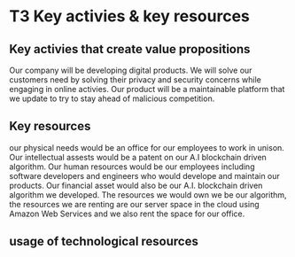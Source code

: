 # T3 Key activies & key resources

## Key activies that create value propositions

Our company will be developing digital products. We will solve our customers need by solving their privacy and security concerns while engaging in online activies. Our product will be a maintainable platform that we update to try to stay ahead of malicious competition. 

## Key resources 

our physical needs would be an office for our employees to work in unison. Our intellectual assests would be a patent on our A.I blockchain driven algorithm. Our human resources would be our employees including software developers and engineers who would develope and maintain our products. Our financial asset would also be our A.I. blockchain driven algorithm we developed. The resources we would own we be our algorithm, the resources we are renting are our server space in the cloud using Amazon Web Services and we also rent the space for our office.

## usage of technological resources

